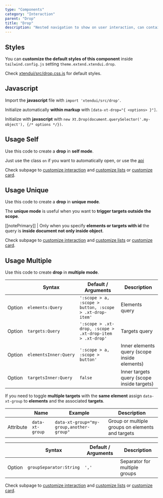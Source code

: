 ```yaml
---
type: "Components"
category: "Interaction"
parent: "Drop"
title: "Drop"
description: "Nested navigation to show on user interaction, can contain lists and more complex graphics."
---
```


## Styles

You can **customize the default styles of this component** inside `tailwind.config.js` setting `theme.extend.xtendui.drop`.

Check [xtendui/src/drop.css.js](https://github.com/minimit/xtendui/blob/beta/src/drop.css.js) for default styles.

## Javascript

Import the **javascript** file with `import 'xtendui/src/drop'`.

Initialize automatically **within markup** with `[data-xt-drop="{ <options> }"]`.

Initialize with **javascript** with `new Xt.Drop(document.querySelector('.my-object'), {/* options */})`.

## Usage Self

Use this code to create a **drop** in **self mode**.

Just use the class `on` if you want to automatically open, or use the [api](/components/drop/api)

<demo>
  <demoinline src="demos/components/drop/usage-self">
  </demoinline>
</demo>

Check subpage to [customize interaction](/components/drop/interaction) and [customize lists](/components/drop/content-list) or [customize card](/components/drop/content-card).

## Usage Unique

Use this code to create a **drop** in **unique mode**.

The **unique mode** is useful when you want to **trigger targets outside the scope**.

[[notePrimary]]
| Only when you specify **elements or targets with id** the query is **inside document not only inside object**.

<demo>
  <demoinline src="demos/components/drop/usage-unique">
  </demoinline>
</demo>

Check subpage to [customize interaction](/components/drop/interaction) and [customize lists](/components/drop/content-list) or [customize card](/components/drop/content-card).

## Usage Multiple

Use this code to create **drop** in **multiple mode**.

<div class="xt-overflow-sub overflow-y-hidden overflow-x-scroll my-5 xt-my-auto w-full">

|                         | Syntax                                    | Default / Arguments                       | Description                   |
| ----------------------- | ----------------------------------------- | ----------------------------- | ----------------------------- |
| Option                  | `elements:Query`                          | `':scope > a, :scope > button, :scope > .xt-drop-item'`        | Elements query            |
| Option                  | `targets:Query`                          | `':scope > .xt-drop, :scope > .xt-drop-item > .xt-drop'`        | Targets query            |
| Option                  | `elementsInner:Query`                          | `':scope > a, :scope > button'`        | Inner elements query (scope inside elements)            |
| Option                  | `targetsInner:Query`                          | `false`        | Inner targets query (scope inside targets)           |

</div>

<demo>
  <demoinline src="demos/components/drop/usage-multiple">
  </demoinline>
</demo>

If you need to toggle **multiple targets** with the **same element** assign `data-xt-group` to **elements** and the associated **targets**.

<div class="xt-overflow-sub overflow-y-hidden overflow-x-scroll my-5 xt-my-auto w-full">

|                      | Name                          | Example                   | Description                   |
| ----------------------- | ---------------------------- | ----------------------------- | ----------------------------- |
| Attribute                  | `data-xt-group`       | `data-xt-group="my-group,another-group"`   |  Group or multiple groups on elements and targets            |

</div>

<div class="xt-overflow-sub overflow-y-hidden overflow-x-scroll my-5 xt-my-auto w-full">

|                         | Syntax                                    | Default / Arguments                       | Description                   |
| ----------------------- | ----------------------------------------- | ----------------------------- | ----------------------------- |
| Option                  | `groupSeparator:String`                          | `','`        | Separator for multiple groups |     

</div>

<demo>
  <demoinline src="demos/components/drop/usage-multiple-group">
  </demoinline>
</demo>

Check subpage to [customize interaction](/components/drop/interaction) and [customize lists](/components/drop/content-list) or [customize card](/components/drop/content-card).
